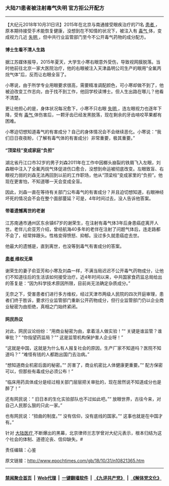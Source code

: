 ### 大陆71患者被注射毒气失明 官方拒公开配方
------------------------

<p>
 【大纪元2018年10月31日讯】2015年在北京与南通接受眼疾治疗的71名
 <a href="http://www.epochtimes.com/gb/tag/%E6%82%A3%E8%80%85.html">
  患者
 </a>
 ，原本期待接受手术能恢复健康，没想到在不知情的状况下，被注入有
 <a href="http://www.epochtimes.com/gb/tag/%E6%AF%92%E6%B0%94.html">
  毒气
 </a>
 体，变成视力几近
 <a href="http://www.epochtimes.com/gb/tag/%E5%A4%B1%E6%98%8E.html">
  失明
 </a>
 ，但中共行业监管部门至今不公开毒气药物的成分配方。
</p>
<h4>
 博士生看不清人生路
</h4>
<p>
 据江苏媒体报导，2015年夏天，大学生小寒右眼意外受伤，导致视网膜脱落。当时他前往北京一家大医院治疗，他的右眼被注入天津晶明公司生产的眼用“全氟丙烷气体”后，反而让右眼全盲了。
</p>
<p>
 小寒说，由于所学专业用眼要求很高，需要精准调配颜色，可小寒却做不到了，他被迫改变工作志向，由于找不到工作，他回学校读博士。但人生出路在哪儿？他看不清楚。
</p>
<p>
 更让他担心的是，身体状况每况愈下，小寒不只右眼
 <a href="http://www.epochtimes.com/gb/tag/%E5%A4%B1%E6%98%8E.html">
  失明
 </a>
 ，连左眼视力也逐年下降，受有
 <a href="http://www.epochtimes.com/gb/tag/%E6%AF%92%E6%B0%94.html">
  毒气
 </a>
 体伤害后，一颗牙齿已经发黑脱落，现在剩余的牙齿啃咬苹果都有困难。
</p>
<p>
 小寒迫切想知道毒气的有害成分？自己的身体情况会不会继续恶化。小寒说：“我们日日夜夜盼，（了解有毒气体的有害成分）非常重要，极其重要。”
</p>
<h4>
 “顶梁柱”变成家庭“负担”
</h4>
<p>
 湖北省丹江口市32岁的男子刘森2011年在工作中因榔头崩裂的铁屑飞入左眼，刘森眼中注入了全氟丙烷气体促进伤口愈合，没想到命运被彻底改变。左眼致盲、右眼视力弱的刘森无法再回到以前的工作职场，他从“顶梁柱”变成家里的“负担”。他现在更害怕，不知道哪一天会变成全盲。
</p>
<p>
 因此，刘森一直在等待有关部门公布毒气的有害成分？并且迫切想知道，右眼神经坏死的情况会不会在整个面部蔓延？可是，4年时间过去，没人告诉他答案。
</p>
<h4>
 带着遗憾离世的老谢
</h4>
<p>
 江苏南通市通州区东余镇67岁的谢荣生，在注射有毒气体3年后身患癌症离开人世。老伴儿俞亚芳介绍，曾经航海40多年的老伴在注射了问题气体后，连走路都不会了，经常摔跟头。性格变得愤怒、抑郁。没过多久就患癌症去世。
</p>
<p>
 他最大的遗憾是，直到离世，也没等到毒气有害成分的答案。
</p>
<h4>
 <a href="http://www.epochtimes.com/gb/tag/%E6%82%A3%E8%80%85.html">
  患者
 </a>
 维权无果
</h4>
<p>
 谢荣生的妻子俞亚芳和小寒及刘森一样，不满当局迟迟不公开毒气药物成分，让他们不知道往后的生活该如何接受治疗。近4年时间以来，中共国家食药监总局给出的答复是：“因为科学技术原因所限，目前尚无法确定杂质成分。”
</p>
<p>
 无奈之下，受害患者们进行多方维权，经过天津市两级人民院的四次开庭审理，患者们终于胜诉，要求行业监管部门重新公开药物成分，但行业监管部门仍以企业商业秘密为由拒绝，真相之门始终紧闭。
</p>
<h4>
 网民热议
</h4>
<p>
 对此，网民议论纷纷：“用商业秘密为由，拿着活人做实验！”“ 关键是谁监管？谁审批？” “你指望药监局？”“ 这是监管机构保护害人企业呀！”
</p>
<p>
 “这就是中国，这就是为什么有人报复社会的原因，生产厂家不知道吗？医院不知道吗？” “难怪有钱的人都跑出国门去治病。”
</p>
<p>
 “想知道商业机密后面的秘密。”“ 厉害了，商业机密比人体健康更重要。”“ 配方保密可以，但那些有毒成分必须公布！”
</p>
<p>
 “临床用药具体成分是经过相关部门层层把关审批的，现在居然说不知道成分也是醉了！”
</p>
<p>
 还有网民说：“ 旧日本的生化实验部队也不过如此吧。”“ 放眼世界，古往今来，对自己人民那么狠的只此一家。”
</p>
<p>
 也有网民说：“扭曲的制度。”“ 没有信仰，没有底线的国家。”“ 这事也就是在中国才有。”
</p>
<p>
 针对
 <a href="http://www.epochtimes.com/gb/tag/%E5%A4%A7%E9%99%86%E5%8C%BB%E7%96%97.html">
  大陆医疗
 </a>
 不断爆出的黑幕，北京律师兰志学曾对大纪元表示，根本归结为这个社会的体制、道德沦丧、信仰缺失。#
</p>
<p>
 责任编辑：心鉴
</p>

原文链接：http://www.epochtimes.com/gb/18/10/31/n10821365.htm


------------------------
#### [禁闻聚合首页](https://github.com/gfw-breaker/banned-news/blob/master/README.md) &nbsp;|&nbsp; [Web代理](https://github.com/gfw-breaker/open-proxy/blob/master/README.md) &nbsp;|&nbsp; [一键翻墙软件](https://github.com/gfw-breaker/nogfw/blob/master/README.md) &nbsp;|&nbsp; [《九评共产党》](https://github.com/gfw-breaker/9ping.md/blob/master/README.md#九评之一评共产党是什么) &nbsp;|&nbsp; [《解体党文化》](https://github.com/gfw-breaker/jtdwh.md/blob/master/README.md#绪论)